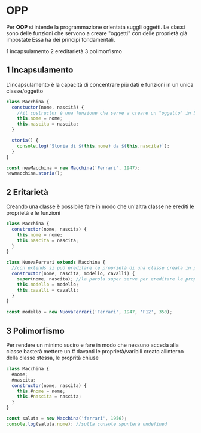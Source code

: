 <!-- @format -->

# OPP

Per **OOP** si intende la programmazione orientata suggli oggetti.
Le classi sono delle funzioni che servono a creare "oggetti" con delle proprietà già impostate
Essa ha dei principi fondamentali.

1 incapsulamento
2 ereditarietà
3 polimorfismo

## 1 Incapsulamento

L'incapsulamento è la capacità di concentrare più dati e funzioni in un unica classe/oggetto

```javascript
class Macchina {
  constuctor(nome, nascità) {
    //il costructor è una funzione che serve a creare un "oggetto" in base ai paramtrei assegnati si può "giocare" creando nuovi oggetti
    this.nome = nome;
    this.nascita = nascita;
  }

  storia() {
    console.log(`Storia di ${this.nome} da ${this.nascita}`);
  }
}

const newMacchina = new Macchina('Ferrari', 1947);
newmacchina.storia();
```

## 2 Eritarietà

Creando una classe è possibile fare in modo che un'altra classe ne erediti le proprietà e le funzioni

```javascript
class Macchina {
  constructor(nome, nascita) {
    this.nome = nome;
    this.nascita = nascita;
  }
}

class NuovaFerrari extends Macchina {
  //con extends si può ereditare le proprietà di una classe creata in precedenza, essa è pure una parola chiave
  constructor(nome, nascita, modello, cavalli) {
    super(nome, nascita); //la parola super serve per ereditare le proprietà e le funzioni ed una parola chiave
    this.modello = modello;
    this.cavalli = cavalli;
  }
}

const modello = new NuovaFerrari('Ferrari', 1947, 'F12', 350);
```

## 3 Polimorfismo

Per rendere un minimo suciro e fare in modo che nessuno acceda alla classe
basterà mettere un # davanti le proprietà/varibili creato allinterno della classe stessa,
le proprità chiuse

```javascript
class Macchina {
  #nome;
  #nascita;
  constructor(nome, nascita) {
    this.#nome = nome;
    this.#nascita = nascita;
  }
}

const saluta = new Macchina('ferrari', 1956);
console.log(saluta.nome); //sulla console spunterà undefined
```
